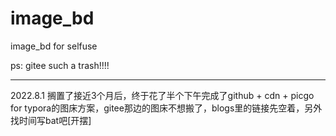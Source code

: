# image_bd
image_bd for selfuse

ps: gitee such a trash!!!!

----

2022.8.1
搁置了接近3个月后，终于花了半个下午完成了github + cdn + picgo for typora的图床方案，gitee那边的图床不想搬了，blogs里的链接先空着，另外找时间写bat吧[开摆]

